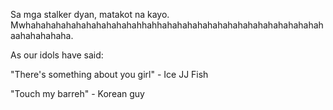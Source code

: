 Sa mga stalker dyan, matakot na kayo. Mwhahahahahahahahahahahahhahhahahahahahahahahahahahahahahahahaahahahahaha. 

As our idols have said:

"There's something about you girl" - Ice JJ Fish

"Touch my barreh" - Korean guy
